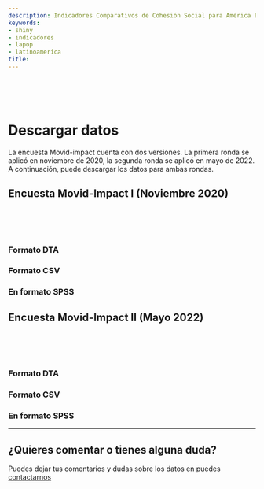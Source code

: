 ```yaml
---
description: Indicadores Comparativos de Cohesión Social para América Latina
keywords:
- shiny
- indicadores
- lapop
- latinoamerica
title: 
---
```

<br><br><br>

# Descargar datos

La encuesta Movid-impact cuenta con dos versiones. La primera ronda se aplicó en noviembre de 2020, la segunda ronda se aplicó en mayo de 2022. A continuación, puede descargar los datos para ambas rondas. 

## Encuesta Movid-Impact I (Noviembre 2020)

<br><br><br>

<div class="col-md-12">
            <div class="row">
                <div class="col-md-4">
                    <div class="box-simple">
                <a href="../input/data/MOVID-IMPACT.dta">
                      <div class="icon">
                                <i class="fas fa-database"></i>
                            </div>
                        </a>
                        <h3>Formato DTA</h3>
                        <p></p>
                    </div>
                </div>
        <div class="col-md-4">
                    <div class="box-simple">
                        <a href="../input/data/MOVID-IMPACT.csv">
                            <div class="icon">
                                <i class="fas fa-file-csv"></i>
                            </div>
                        </a>
                        <h3>Formato CSV</h3>
                        <p></p>
                    </div>
                </div>
        <div class="col-md-4">
                    <div class="box-simple">
                        <a href="../input/data/MOVID-IMPACT.sav">
                            <div class="icon">
                                <i class="fas fa-file"></i>
                            </div>
                        </a>
                        <h3>En formato SPSS</h3>
                        <p></p>
                    </div>
                </div>
            </div>
        </div>



## Encuesta Movid-Impact II (Mayo 2022)

<br><br><br>

<div class="col-md-12">
            <div class="row">
                <div class="col-md-4">
                    <div class="box-simple">
                <a href="../input/data/MOVID-IMPACT-2022.dta">
                      <div class="icon">
                                <i class="fas fa-database"></i>
                            </div>
                        </a>
                        <h3>Formato DTA</h3>
                        <p></p>
                    </div>
                </div>
        <div class="col-md-4">
                    <div class="box-simple">
                        <a href="../input/data/MOVID-IMPACT-2022.csv">
                            <div class="icon">
                                <i class="fas fa-file-csv"></i>
                            </div>
                        </a>
                        <h3>Formato CSV</h3>
                        <p></p>
                    </div>
                </div>
        <div class="col-md-4">
                    <div class="box-simple">
                        <a href="../input/data/MOVID-IMPACT-2022.sav">
                            <div class="icon">
                                <i class="fas fa-file"></i>
                            </div>
                        </a>
                        <h3>En formato SPSS</h3>
                        <p></p>
                    </div>
                </div>
            </div>
        </div>


---

## ¿Quieres comentar o tienes alguna duda?

Puedes dejar tus comentarios y dudas sobre los datos en  puedes [contactarnos](/contact/)

